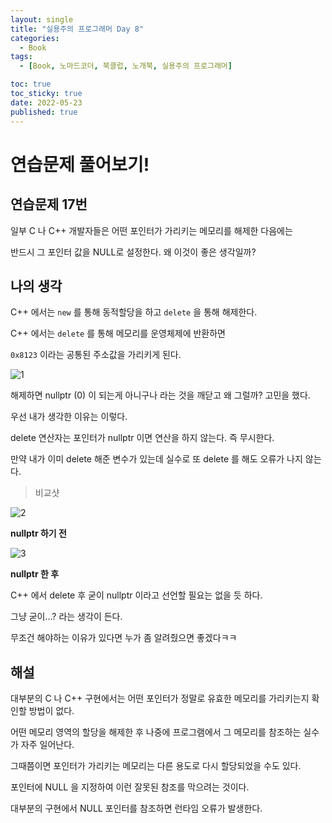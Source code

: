 ```yaml
---
layout: single
title: "실용주의 프로그래머 Day 8"
categories:
  - Book
tags:
  - [Book, 노마드코더, 북클럽, 노개북, 실용주의 프로그래머]

toc: true
toc_sticky: true
date: 2022-05-23
published: true
---
```


# 연습문제 풀어보기!

## 연습문제 17번
일부 C 나 C++ 개발자들은 어떤 포인터가 가리키는 메모리를 해제한 다음에는

반드시 그 포인터 값을 NULL로 설정한다. 왜 이것이 좋은 생각일까?

## 나의 생각
C++ 에서는 `new` 를 통해 동적할당을 하고 `delete` 을 통해 해제한다.

C++ 에서는 `delete` 를 통해 메모리를 운영체제에 반환하면

`0x8123` 이라는 공통된 주소값을 가리키게 된다.

![1](https://user-images.githubusercontent.com/87271529/169710504-1ed48fc4-517e-4811-a454-59fef42a5bbb.png)

해제하면 nullptr (0) 이 되는게 아니구나 라는 것을 깨닫고 왜 그럴까? 고민을 했다.

우선 내가 생각한 이유는 이렇다.

delete 연산자는 포인터가 nullptr 이면 연산을 하지 않는다. 즉 무시한다.

만약 내가 이미 delete 해준 변수가 있는데 실수로 또 delete 를 해도 오류가 나지 않는다.

> 비교샷

![2](https://user-images.githubusercontent.com/87271529/169710526-fe491cb3-1302-456d-bda9-8152bc703338.png)

**nullptr 하기 전**

![3](https://user-images.githubusercontent.com/87271529/169710541-51ed2812-d5fe-47e7-b373-0ebc2300a42c.png)

**nullptr 한 후**

C++ 에서 delete 후 굳이 nullptr 이라고 선언할 필요는 없을 듯 하다.

그냥 굳이...? 라는 생각이 든다.

무조건 해야하는 이유가 있다면 누가 좀 알려줬으면 좋겠다ㅋㅋ

## 해설
대부분의 C 나 C++ 구현에서는 어떤 포인터가 정말로 유효한 메모리를 가리키는지 확인할 방법이 없다.

어떤 메모리 영역의 할당을 해제한 후 나중에 프로그램에서 그 메모리를 참조하는 실수가 자주 일어난다.

그때쯤이면 포인터가 가리키는 메모리는 다른 용도로 다시 할당되었을 수도 있다.

포인터에 NULL 을 지정하여 이런 잘못된 참조를 막으려는 것이다.

대부분의 구현에서 NULL 포인터를 참조하면 런타임 오류가 발생한다.
